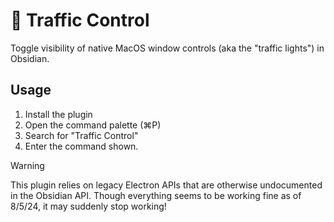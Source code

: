# 🚥 Traffic Control

Toggle visibility of native MacOS window controls (aka the "traffic lights") in Obsidian.

## Usage

1. Install the plugin
2. Open the command palette (⌘P)
3. Search for "Traffic Control"
4. Enter the command shown.

> [!WARNING]
> This plugin relies on legacy Electron APIs that are otherwise undocumented in the Obsidian API.
> Though everything seems to be working fine as of 8/5/24, it may suddenly stop working!
